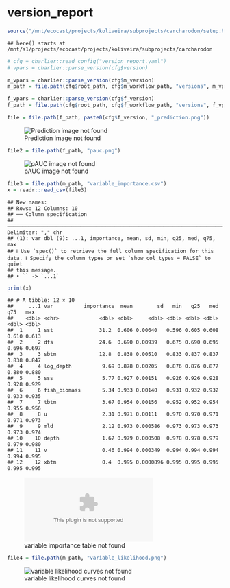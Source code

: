 version_report
================

``` r
source("/mnt/ecocast/projects/koliveira/subprojects/carcharodon/setup.R")
```

    ## here() starts at /mnt/s1/projects/ecocast/projects/koliveira/subprojects/carcharodon

``` r
# cfg = charlier::read_config("version_report.yaml")
# vpars = charlier::parse_version(cfg$version)

m_vpars = charlier::parse_version(cfg$m_version)
m_path = file.path(cfg$root_path, cfg$m_workflow_path, "versions", m_vpars[["major"]], m_vpars[["minor"]], cfg$m_version)

f_vpars = charlier::parse_version(cfg$f_version)
f_path = file.path(cfg$root_path, cfg$f_workflow_path, "versions", f_vpars[["major"]], f_vpars[["minor"]], cfg$f_version)
```

``` r
file = file.path(f_path, paste0(cfg$f_version, "_prediction.png"))
```

<figure>
<img
src="/mnt/s1/projects/ecocast/projects/koliveira/subprojects/carcharodon/workflows/forecast_workflow/versions/v01/0000/v01.0000.09/v01.0000.09_prediction.png"
alt="Prediction image not found" />
<figcaption aria-hidden="true">Prediction image not found</figcaption>
</figure>

``` r
file2 = file.path(f_path, "pauc.png")
```

<figure>
<img
src="/mnt/s1/projects/ecocast/projects/koliveira/subprojects/carcharodon/workflows/forecast_workflow/versions/v01/0000/v01.0000.09/pauc.png"
alt="pAUC image not found" />
<figcaption aria-hidden="true">pAUC image not found</figcaption>
</figure>

``` r
file3 = file.path(m_path, "variable_importance.csv")
x = readr::read_csv(file3)
```

    ## New names:
    ## Rows: 12 Columns: 10
    ## ── Column specification
    ## ──────────────────────────────────────────────────────────────────────────────────────────────────────────────────────── Delimiter: "," chr
    ## (1): var dbl (9): ...1, importance, mean, sd, min, q25, med, q75, max
    ## ℹ Use `spec()` to retrieve the full column specification for this data. ℹ Specify the column types or set `show_col_types = FALSE` to quiet
    ## this message.
    ## • `` -> `...1`

``` r
print(x)
```

    ## # A tibble: 12 × 10
    ##     ...1 var          importance  mean        sd   min   q25   med   q75   max
    ##    <dbl> <chr>             <dbl> <dbl>     <dbl> <dbl> <dbl> <dbl> <dbl> <dbl>
    ##  1     1 sst               31.2  0.606 0.00640   0.596 0.605 0.608 0.610 0.613
    ##  2     2 dfs               24.6  0.690 0.00939   0.675 0.690 0.695 0.696 0.697
    ##  3     3 sbtm              12.8  0.838 0.00510   0.833 0.837 0.837 0.838 0.847
    ##  4     4 log_depth          9.69 0.878 0.00205   0.876 0.876 0.877 0.880 0.880
    ##  5     5 sss                5.77 0.927 0.00151   0.926 0.926 0.928 0.928 0.929
    ##  6     6 fish_biomass       5.34 0.933 0.00140   0.931 0.932 0.932 0.933 0.935
    ##  7     7 tbtm               3.67 0.954 0.00156   0.952 0.952 0.954 0.955 0.956
    ##  8     8 u                  2.31 0.971 0.00111   0.970 0.970 0.971 0.971 0.973
    ##  9     9 mld                2.12 0.973 0.000586  0.973 0.973 0.973 0.973 0.974
    ## 10    10 depth              1.67 0.979 0.000508  0.978 0.978 0.979 0.979 0.980
    ## 11    11 v                  0.46 0.994 0.000349  0.994 0.994 0.994 0.994 0.995
    ## 12    12 xbtm               0.4  0.995 0.0000896 0.995 0.995 0.995 0.995 0.995

<figure>
<embed
src="/mnt/s1/projects/ecocast/projects/koliveira/subprojects/carcharodon/workflows/modeling_workflow/versions/v01/000/v01.000.09/variable_importance.csv" />
<figcaption aria-hidden="true">variable importance table not
found</figcaption>
</figure>

``` r
file4 = file.path(m_path, "variable_likelihood.png")
```

<figure>
<img
src="/mnt/s1/projects/ecocast/projects/koliveira/subprojects/carcharodon/workflows/modeling_workflow/versions/v01/000/v01.000.09/variable_likelihood.png"
alt="variable likelihood curves not found" />
<figcaption aria-hidden="true">variable likelihood curves not
found</figcaption>
</figure>

